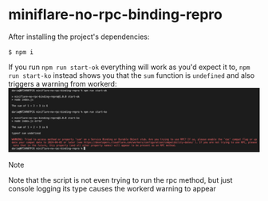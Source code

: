 # miniflare-no-rpc-binding-repro

After installing the project's dependencies:
```
$ npm i
```

If you run `npm run start-ok` everything will work as you'd expect it to, `npm run start-ko`
instead shows you that the `sum` function is `undefined` and also triggers a warning from workerd:
![screenshot](./screenshot.png)

> [!NOTE]
> Note that the script is not even trying to run the rpc method,
> but just console logging its type causes the workerd warning to appear